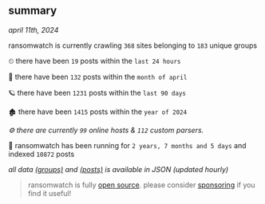
## summary
_april 11th, 2024_

ransomwatch is currently crawling `368` sites belonging to `183` unique groups

⏲ there have been `19` posts within the `last 24 hours`

🦈 there have been `132` posts within the `month of april`

🪐 there have been `1231` posts within the `last 90 days`

🏚 there have been `1415` posts within the `year of 2024`

_⚙️ there are currently `99` online hosts & `112` custom parsers._

🦕 ransomwatch has been running for `2 years, 7 months and 5 days` and indexed `10872` posts

_all data  [(groups)](http://ransomwhat.telemetry.ltd/groups) and [(posts)](http://ransomwhat.telemetry.ltd/posts) is available in JSON (updated hourly)_

> ransomwatch is fully [open source](https://github.com/joshhighet/ransomwatch#ransomwatch--). please consider [sponsoring](https://github.com/sponsors/joshhighet) if you find it useful!
